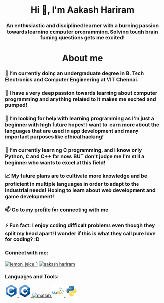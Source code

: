 <h1 align="center">Hi 👋, I'm Aakash Hariram</h1>
<h3 align="center">An enthusiastic and disciplined learner with a burning passion towards learning computer programming. Solving tough brain fuming questions gets me excited!</h3>

<h1 align="center">About me</h3>
<h3 align="left">🔭 I’m currently doing an undergraduate degree in B. Tech Electronics and Computer Engineering at VIT Chennai.</h3>
<h3 align="left">👀 I have a very deep passion towards learning about computer programming and anything related to it makes me excited and pumped!</h3>
<h3 align="left">🤝 I’m looking for help with learning programming as I'm just a beginner with high future hopes! I want to learn more about the languages that are used in app development and many important purposes like ethical hacking!</h3>
<h3 align="left">🌱 I’m currently learning C programming, and I know only Python, C and C++ for now. BUT don't judge me I'm still a beginner who wants to excel at this field!</h3>
<h3 align="left">📈 My future plans are to cultivate more knowledge and be proficient in multiple languages in order to adapt to the industrial needs! Hoping to learn about web development and game development!</h3>
<h3 align="left">📫 Go to my profile for connecting with me!</h3>
<h3 align="left">⚡ Fun fact: I enjoy coding difficult problems even though they split my head apart! I wonder if this is what they call pure love for coding? :D</h3>

<h3 align="left">Connect with me:</h3>

<p align="left">
<a href="https://x.com/lemon_juice_1" target="blank"><img align="center" src="https://raw.githubusercontent.com/rahuldkjain/github-profile-readme-generator/master/src/images/icons/Social/twitter.svg" alt="lemon_juice_1" height="30" width="40" /></a>
<a href="https://linkedin.com/in/aakash-hariram" target="blank"><img align="center" src="https://raw.githubusercontent.com/rahuldkjain/github-profile-readme-generator/master/src/images/icons/Social/linked-in-alt.svg" alt="aakash hariram" height="30" width="40" /></a>
</p>

<h3 align="left">Languages and Tools:</h3>
<p align="left"> <a href="https://www.cprogramming.com/" target="_blank" rel="noreferrer"> <img src="https://raw.githubusercontent.com/devicons/devicon/master/icons/c/c-original.svg" alt="c" width="40" height="40"/> </a> <a href="https://www.w3schools.com/cpp/" target="_blank" rel="noreferrer"> <img src="https://raw.githubusercontent.com/devicons/devicon/master/icons/cplusplus/cplusplus-original.svg" alt="cplusplus" width="40" height="40"/> </a> <a href="https://www.mathworks.com/" target="_blank" rel="noreferrer"> <img src="https://upload.wikimedia.org/wikipedia/commons/2/21/Matlab_Logo.png" alt="matlab" width="40" height="40"/> </a> <a href="https://www.mysql.com/" target="_blank" rel="noreferrer"> <img src="https://raw.githubusercontent.com/devicons/devicon/master/icons/mysql/mysql-original-wordmark.svg" alt="mysql" width="40" height="40"/> </a> <a href="https://www.python.org" target="_blank" rel="noreferrer"> <img src="https://raw.githubusercontent.com/devicons/devicon/master/icons/python/python-original.svg" alt="python" width="40" height="40"/> </a> </p>



